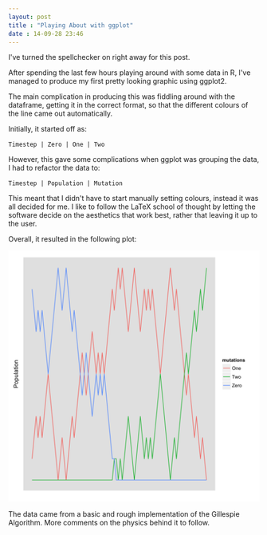 ```yaml
---
layout: post
title : "Playing About with ggplot"
date : 14-09-28 23:46
---
```


I've turned the spellchecker on right away for this post. 

After spending the last few hours playing around with some data in R, I've managed to produce my first pretty looking graphic using ggplot2.

The main complication in producing this was fiddling around with the dataframe, getting it in the correct format, so that the different colours of the line came out automatically. 

Initially, it started off as: 

	Timestep | Zero | One | Two  

However, this gave some complications when ggplot was grouping the data, I had to refactor the data to:

	Timestep | Population | Mutation 

This meant that I didn't have to start manually setting colours, instead it was all decided for me. 
I like to follow the LaTeX school of thought by letting the software decide on the aesthetics that work best, rather that leaving it up to the user. 

Overall, it resulted in the following plot: 

![First with ggplot](/assets/InitialDemoGraph280914.png)

The data came from a basic and rough implementation of the Gillespie Algorithm.
More comments on the physics behind it to follow.  


